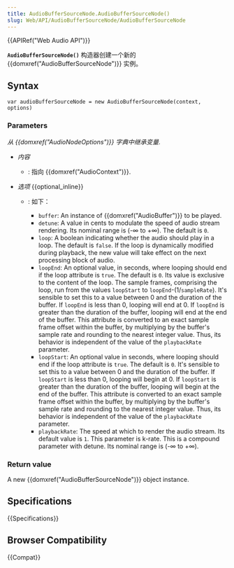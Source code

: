 ```yaml
---
title: AudioBufferSourceNode.AudioBufferSourceNode()
slug: Web/API/AudioBufferSourceNode/AudioBufferSourceNode
---
```


{{APIRef("Web Audio API")}}

**`AudioBufferSourceNode()`** 构造器创建一个新的 {{domxref("AudioBufferSourceNode")}} 实例。

## Syntax

```plain
var audioBufferSourceNode = new AudioBufferSourceNode(context, options)
```

### Parameters

_从_ _{{domxref("AudioNodeOptions")}} 字典中继承变量_.

- _内容_
  - : 指向 {{domxref("AudioContext")}}.
- _选项_ {{optional_inline}}

  - : 如下：

    - `buffer`: An instance of {{domxref("AudioBuffer")}} to be played.
    - `detune`: A value in cents to modulate the speed of audio stream rendering. Its nominal range is (-∞ to +∞). The default is `0`.
    - `loop`: A boolean indicating whether the audio should play in a loop. The default is `false`. If the loop is dynamically modified during playback, the new value will take effect on the next processing block of audio.
    - `loopEnd`: An optional value, in seconds, where looping should end if the loop attribute is `true`. The default is `0`. Its value is exclusive to the content of the loop. The sample frames, comprising the loop, run from the values `loopStart` to `loopEnd`-(1/`sampleRate`). It's sensible to set this to a value between 0 and the duration of the buffer. If `loopEnd` is less than 0, looping will end at 0. If `loopEnd` is greater than the duration of the buffer, looping will end at the end of the buffer. This attribute is converted to an exact sample frame offset within the buffer, by multiplying by the buffer's sample rate and rounding to the nearest integer value. Thus, its behavior is independent of the value of the `playbackRate` parameter.
    - `loopStart`: An optional value in seconds, where looping should end if the loop attribute is `true`. The default is `0`. It's sensible to set this to a value between 0 and the duration of the buffer. If `loopStart` is less than 0, looping will begin at 0. If `loopStart` is greater than the duration of the buffer, looping will begin at the end of the buffer. This attribute is converted to an exact sample frame offset within the buffer, by multiplying by the buffer's sample rate and rounding to the nearest integer value. Thus, its behavior is independent of the value of the `playbackRate` parameter.
    - `playbackRate`: The speed at which to render the audio stream. Its default value is `1`. This parameter is k-rate. This is a compound parameter with detune. Its nominal range is (-∞ to +∞).

### Return value

A new {{domxref("AudioBufferSourceNode")}} object instance.

## Specifications

{{Specifications}}

## Browser Compatibility

{{Compat}}
